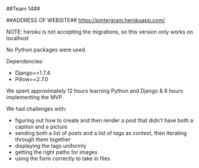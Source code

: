 ##Team 14##

##ADDRESS OF WEBSITE##
https://pintergram.herokuapp.com/

NOTE: heroku is not accepting the migrations, so this version only works on localhost

No Python packages were used.

Dependencies:
* Django==1.7.4
* Pillow==2.7.0

We spent approximately 12 hours learning Python and Django & 6 hours implementing the MVP

We had challenges with:
* figuring out how to create and then render a post that didn't have both a caption and a picture
* sending both a list of posts and a list of tags as context, then iterating through them together
* displaying the tags uniformly
* getting the right paths for images
* using the form correctly to take in files